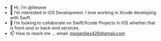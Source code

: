 - 👋 Hi, I’m @lilesme
- 👀 I’m interested in iOS Development. I love working in Xcode developing with Swift.
- 💞️ I’m looking to collaborate on Swift/Xcode Projects in iOS whether that is front-end or back-end services.
- 📫 How to reach me ... email: meganliles426@gmail.com

<!---
lilesme/lilesme is a ✨ special ✨ repository because its `README.md` (this file) appears on your GitHub profile.
You can click the Preview link to take a look at your changes.
--->
